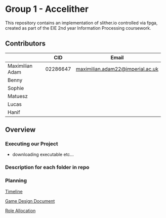 # Group 1 - Accelither

This repository contains an implementation of slither.io controlled via fpga, created as part of the EIE 2nd year Information Processing coursework.

## Contributors

|  | CID | Email | 
|----------|------|:--------:| 
| Maximilian Adam | 02286647 | maximilian.adam22@imperial.ac.uk |
| Benny |||
| Sophie |||
| Matuesz |||
| Lucas |||
| Hanif |||

## Overview

### Executing our Project
- downloading executable etc...

### **Description for each folder in repo**

### Planning

[Timeline](./planning/Timeline.md)

[Game Design Document](./planning/GDD.md)

[Role Allocation](./planning/RoleAllocation.md)



